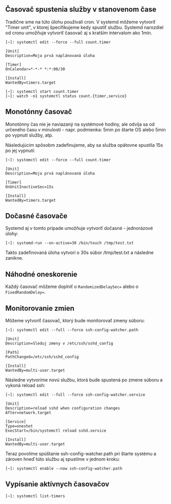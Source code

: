 ## Časovač spustenia služby v stanovenom čase
Tradične sme na túto úlohu používali cron. V systemd môžeme vytvoriť "Timer unit", v ktorej špecifikujeme kedy spustiť službu. Systemd narozdiel od cronu umožňuje vytvoriť časovač aj s kratším intervalom ako 1min.

```
[~]: systemctl edit --force --full count.timer
```
```
[Unit]
Description=Moja prvá naplánovaná úloha

[Timer]
OnCalendar=*-*-* *:*:00/30

[Install]
WantedBy=timers.target
```

```
[~]: systemctl start count.timer 
[~]: watch -n1 systemctl status count.{timer,service}
```

## Monotónny časovač

Monotónny čas nie je naviazaný na systémové hodiny, ale odvíja sa od určeného času v minulosti - napr. podmienka: 5min po štarte OS alebo 5min po vypnutí služby, atp.

Následujúcim spôsobm zadefinujeme, aby sa služba opätovne spustila 15s po jej vypnutí:
```
[~]: systemctl edit --force --full count.timer
```
```
[Unit]
Description=Moja prvá naplánovaná úloha

[Timer]
OnUnitInactiveSec=15s

[Install]
WantedBy=timers.target
```

## Dočasné časovače

Systemd aj v tomto prípade umožňuje vytvoriť dočasné - jednorázové úlohy:
```
[~]: systemd-run --on-active=30 /bin/touch /tmp/test.txt
```
Takto zadefinovaná úloha vytvorí o 30s súbor /tmp/test.txt a následne zanikne.

## Náhodné oneskorenie

Každý časovač môžeme doplniť o `RandomizedDelaySec=` alebo o `FixedRandomDelay=`.

## Monitorovanie zmien

Môžeme vytvoriť časovač, ktorý bude monitorovať zmeny súboru:
```
[~]: systemctl edit --full --force ssh-config-watcher.path
```

```
[Unit]
Description=Sleduj zmeny v /etc/ssh/sshd_config

[Path]
PathChanged=/etc/ssh/sshd_config

[Install]
WantedBy=multi-user.target
```
Následne vytvoríme novú službu, ktorá bude spustená po zmene súboru a vykoná reload ssh:

```
[~]: systemctl edit --full --force ssh-config-watcher.service
```
```
[Unit]
Description=reload sshd when configuration changes
After=network.target

[Service]
Type=oneshot
ExecStart=/bin/systemctl reload sshd.service

[Install]
WantedBy=multi-user.target
```
Teraz povolíme spúštanie ssh-config-watcher.path pri štarte systému a zároven hneď túto službu aj spustíme v jednom kroku:
```
[~]: systemctl enable --now ssh-config-watcher.path
```

## Vypísanie aktívnych časovačov
```
[~]: systemctl list-timers
```